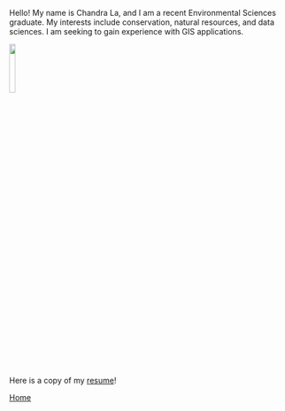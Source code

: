 Hello! My name is Chandra La, and I am a recent Environmental Sciences graduate. My interests include conservation, natural resources, and data sciences. I am seeking to gain experience with GIS applications. 

<img src="https://github.com/user-attachments/assets/3e981510-29a2-4cf3-8c9e-43fdf44fcec9" width=15% height=15%>

Here is a copy of my [resume](CV.md)!

[Home](README.md)
